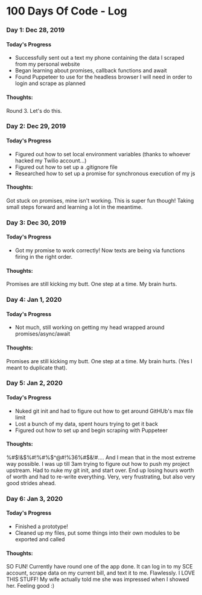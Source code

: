 # 100 Days Of Code - Log

### Day 1: Dec 28, 2019

#### Today's Progress
- Successfully sent out a text my phone containing the data I scraped from my personal website
- Began learning about promises, callback functions and await
- Found Puppeteer to use for the headless browser I will need in order to login and scrape as planned


#### Thoughts:
Round 3. Let's do this.

### Day 2: Dec 29, 2019

#### Today's Progress
- Figured out how to set local environment variables (thanks to whoever hacked my Twilio account...)
- Figured out how to set up a .gitignore file
- Researched how to set up a promise for synchronous execution of my js


#### Thoughts:
Got stuck on promises, mine isn't working. This is super fun though! Taking small steps forward and learning a lot in the meantime.

### Day 3: Dec 30, 2019

#### Today's Progress
- Got my promise to work correctly! Now texts are being via functions firing in the right order.

#### Thoughts:
Promises are still kicking my butt. One step at a time. My brain hurts.

### Day 4: Jan 1, 2020

#### Today's Progress
- Not much, still working on getting my head wrapped around promises/async/await

#### Thoughts:
Promises are still kicking my butt. One step at a time. My brain hurts. (Yes I meant to duplicate that).

### Day 5: Jan 2, 2020

#### Today's Progress
- Nuked git init and had to figure out how to get around GitHUb's max file limit
- Lost a bunch of my data, spent hours trying to get it back
- Figured out how to set up and begin scraping with Puppeteer

#### Thoughts:
%#$!&$%#$!$%#%$^@#!%36%#$&!#.... And I mean that in the most extreme way possible. I was up till 3am trying to figure out how to push my project upstream.
Had to nuke my git init, and start over. End up losing hours worth of worth and had to re-write everything. Very, very frustrating, but also very good strides ahead.

### Day 6: Jan 3, 2020

#### Today's Progress
- Finished a prototype!
- Cleaned up my files, put some things into their own modules to be exported and called

#### Thoughts:
SO FUN! Currently have round one of the app done. It can log in to my SCE account, scrape data on my current bill, and text it to me. Flawlessly. I LOVE THIS STUFF!
My wife actually told me she was impressed when I showed her. Feeling good :)